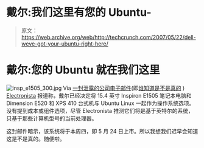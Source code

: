 # 戴尔:我们这里有您的 Ubuntu-

> 原文：<https://web.archive.org/web/http://techcrunch.com/2007/05/22/dell-weve-got-your-ubuntu-right-here/>

# 戴尔:您的 Ubuntu 就在我们这里

![insp_e1505_300.jpg](img/60d208e8c6b98e910b396288285da218.png)
Via [一封泄露的公司电子邮件](https://web.archive.org/web/20210306114414/http://jeremy.linuxquestions.org/2007/05/18/dell-announces-the-models-for-ubuntu/)(即[谁知道是不是真的](https://web.archive.org/web/20210306114414/http://crunchgear.com/2007/05/16/engadget-shanks-apple/) ) [Electronista](https://web.archive.org/web/20210306114414/http://www.electronista.com/articles/07/05/22/dell.confirms.ubuntu.pcs/) 报道称，戴尔已经决定将 15.4 英寸 Inspiron E1505 笔记本电脑和 Dimension E520 和 XPS 410 台式机与 Ubuntu Linux 一起作为操作系统选项。没有提到成本或组件选项，尽管 Electronista 推测它们将是基于英特尔的系统，只基于那些计算机型号的当前处理器。

这封邮件暗示，该系统将于本周四，即 5 月 24 日上市。所以我想我们迟早会知道这是不是真的。随便啦。
